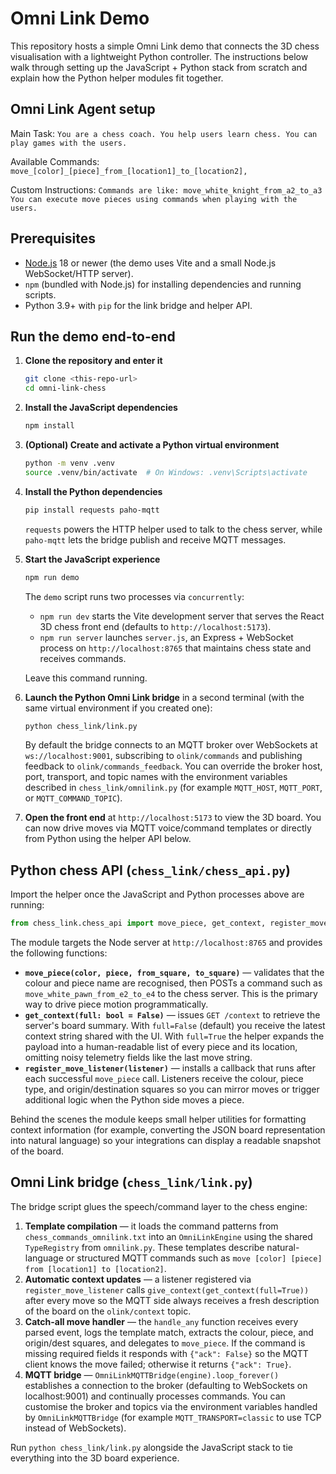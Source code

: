 # Omni Link Demo

This repository hosts a simple Omni Link demo that connects the 3D chess
visualisation with a lightweight Python controller. The instructions below walk
through setting up the JavaScript + Python stack from scratch and explain how
the Python helper modules fit together.

## Omni Link Agent setup

Main Task: 
`You are a chess coach. You help users learn chess. You can play games with the users.`

Available Commands:  
`move_[color]_[piece]_from_[location1]_to_[location2],`

Custom Instructions:
`Commands are like: move_white_knight_from_a2_to_a3 
You can execute move pieces using commands when playing with the users.`

## Prerequisites

- [Node.js](https://nodejs.org/) 18 or newer (the demo uses Vite and a small
  Node.js WebSocket/HTTP server).
- `npm` (bundled with Node.js) for installing dependencies and running scripts.
- Python 3.9+ with `pip` for the link bridge and helper API.

## Run the demo end-to-end

1. **Clone the repository and enter it**

   ```bash
   git clone <this-repo-url>
   cd omni-link-chess
   ```

2. **Install the JavaScript dependencies**

   ```bash
   npm install
   ```

3. **(Optional) Create and activate a Python virtual environment**

   ```bash
   python -m venv .venv
   source .venv/bin/activate  # On Windows: .venv\Scripts\activate
   ```

4. **Install the Python dependencies**

   ```bash
   pip install requests paho-mqtt
   ```

   `requests` powers the HTTP helper used to talk to the chess server, while
   `paho-mqtt` lets the bridge publish and receive MQTT messages.

5. **Start the JavaScript experience**

   ```bash
   npm run demo
   ```

   The `demo` script runs two processes via `concurrently`:

   - `npm run dev` starts the Vite development server that serves the React 3D
     chess front end (defaults to `http://localhost:5173`).
   - `npm run server` launches `server.js`, an Express + WebSocket process on
     `http://localhost:8765` that maintains chess state and receives commands.

   Leave this command running.

6. **Launch the Python Omni Link bridge** in a second terminal (with the same
   virtual environment if you created one):

   ```bash
   python chess_link/link.py
   ```

   By default the bridge connects to an MQTT broker over WebSockets at
   `ws://localhost:9001`, subscribing to `olink/commands` and publishing
   feedback to `olink/commands_feedback`. You can override the broker host,
   port, transport, and topic names with the environment variables described in
   `chess_link/omnilink.py` (for example `MQTT_HOST`, `MQTT_PORT`, or
   `MQTT_COMMAND_TOPIC`).

7. **Open the front end** at `http://localhost:5173` to view the 3D board. You
   can now drive moves via MQTT voice/command templates or directly from
   Python using the helper API below.

## Python chess API (`chess_link/chess_api.py`)

Import the helper once the JavaScript and Python processes above are running:

```python
from chess_link.chess_api import move_piece, get_context, register_move_listener
```

The module targets the Node server at `http://localhost:8765` and provides the
following functions:

- **`move_piece(color, piece, from_square, to_square)`** — validates that the
  colour and piece name are recognised, then POSTs a command such as
  `move_white_pawn_from_e2_to_e4` to the chess server. This is the primary way
  to drive piece motion programmatically.
- **`get_context(full: bool = False)`** — issues `GET /context` to retrieve the
  server's board summary. With `full=False` (default) you receive the latest
  context string shared with the UI. With `full=True` the helper expands the
  payload into a human-readable list of every piece and its location, omitting
  noisy telemetry fields like the last move string.
- **`register_move_listener(listener)`** — installs a callback that runs after
  each successful `move_piece` call. Listeners receive the colour, piece type,
  and origin/destination squares so you can mirror moves or trigger additional
  logic when the Python side moves a piece.

Behind the scenes the module keeps small helper utilities for formatting context
information (for example, converting the JSON board representation into natural
language) so your integrations can display a readable snapshot of the board.

## Omni Link bridge (`chess_link/link.py`)

The bridge script glues the speech/command layer to the chess engine:

1. **Template compilation** — it loads the command patterns from
   `chess_commands_omnilink.txt` into an `OmniLinkEngine` using the shared `TypeRegistry`
   from `omnilink.py`. These templates describe natural-language or structured MQTT
   commands such as `move [color] [piece] from [location1] to [location2]`.
2. **Automatic context updates** — a listener registered via
   `register_move_listener` calls `give_context(get_context(full=True))` after
   every move so the MQTT side always receives a fresh description of the board
   on the `olink/context` topic.
3. **Catch-all move handler** — the `handle_any` function receives every parsed
   event, logs the template match, extracts the colour, piece, and origin/dest
   squares, and delegates to `move_piece`. If the command is missing required
   fields it responds with `{"ack": False}` so the MQTT client knows the move
   failed; otherwise it returns `{"ack": True}`.
4. **MQTT bridge** — `OmniLinkMQTTBridge(engine).loop_forever()` establishes a
   connection to the broker (defaulting to WebSockets on localhost:9001) and
   continually processes commands. You can customise the broker and topics via
   the environment variables handled by `OmniLinkMQTTBridge` (for example
   `MQTT_TRANSPORT=classic` to use TCP instead of WebSockets).

Run `python chess_link/link.py` alongside the JavaScript stack to tie everything
into the 3D board experience.
